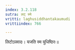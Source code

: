 ```yaml
---
index: 3.2.118
sutra: लट् स्मे
vritti: laghusiddhantakaumudi
vrittiindex: 766

---
```

लिटोऽपवादः। यजति स्म युधिष्ठिरः॥
